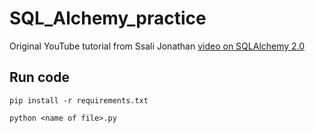 # SQL_Alchemy_practice

Original YouTube tutorial from Ssali Jonathan [video on SQLAlchemy 2.0](https://www.youtube.com/watch?v=wvQJzMrKy9E)

## Run code 
```
pip install -r requirements.txt
```

```
python <name of file>.py
```
